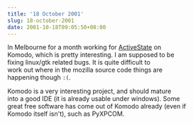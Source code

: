 ```yaml
---
title: '18 October 2001'
slug: 18-october-2001
date: 2001-10-18T09:05:50+08:00
---
```


In Melbourne for a month working for
[ActiveState](http://www.activestate.com/) on\
Komodo, which is pretty interesting. I am supposed to be\
fixing linux/gtk related bugs. It is quite difficult to\
work out where in the mozilla source code things are\
happening though `:(`.

Komodo is a very interesting project, and should mature\
into a good IDE (it is already usable under windows). Some\
great free software has come out of Komodo already (even if\
Komodo itself isn\'t), such as PyXPCOM.
